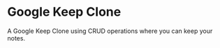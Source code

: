 # Google Keep Clone

A Google Keep Clone using CRUD operations where you can keep
your notes.
















